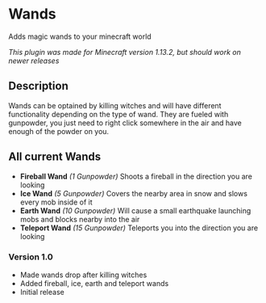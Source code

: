 # Wands
Adds magic wands to your minecraft world

*This plugin was made for Minecraft version 1.13.2, but should work on newer releases*

## Description

Wands can be optained by killing witches and will have different functionality depending on the type of wand.
They are fueled with gunpowder, you just need to right click somewhere in the air and have enough of the powder on you.

## All current Wands

- **Fireball Wand** *(1 Gunpowder)* Shoots a fireball in the direction you are looking
- **Ice Wand** *(5 Gunpowder)* Covers the nearby area in snow and slows every mob inside of it
- **Earth Wand** *(10 Gunpowder)* Will cause a small earthquake launching mobs and blocks nearby into the air
- **Teleport Wand** *(15 Gunpowder)* Teleports you into the direction you are looking

### Version 1.0

- Made wands drop after killing witches
- Added fireball, ice, earth and teleport wands
- Initial release
